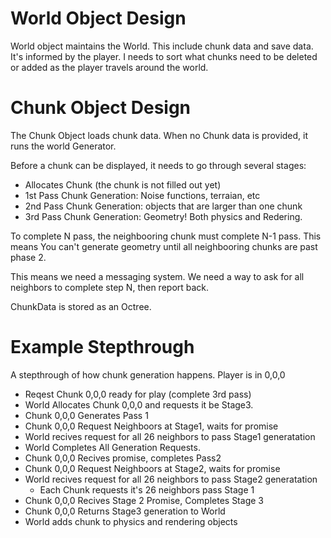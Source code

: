 # World Object Design

World object maintains the World. This include chunk data and save data. It's
informed by the player. I needs to sort what chunks need to be deleted or added as
the player travels around the world.

# Chunk Object Design

The Chunk Object loads chunk data. When no Chunk data is provided, it runs the world Generator.

Before a chunk can be displayed, it needs to go through several stages:
- Allocates Chunk (the chunk is not filled out yet)
- 1st Pass Chunk Generation: Noise functions, terraian, etc
- 2nd Pass Chunk Generation: objects that are larger than one chunk 
- 3rd Pass Chunk Generation: Geometry! Both physics and Redering.

To complete N pass, the neighbooring chunk must complete N-1 pass. This means
You can't generate geometry until all neighbooring chunks are past phase 2.

This means we need a messaging system. We need a way to ask for all neighbors to complete step N, then report back.

ChunkData is stored as an Octree. 


# Example Stepthrough

A stepthrough of how chunk generation happens. Player is in 0,0,0
- Reqest Chunk 0,0,0 ready for play (complete 3rd pass)
- World Allocates Chunk 0,0,0 and requests it be Stage3.
- Chunk 0,0,0 Generates Pass 1
- Chunk 0,0,0 Request Neighboors at Stage1, waits for promise
- World recives request for all 26 neighbors to pass Stage1 generatation
- World Completes All Generation Requests.
- Chunk 0,0,0 Recives promise, completes Pass2
- Chunk 0,0,0 Request Neighboors at Stage2, waits for promise
- World recives request for all 26 neighbors to pass Stage2 generatation
    - Each Chunk requests it's 26 neighbors pass Stage 1
- Chunk 0,0,0 Recives Stage 2 Promise, Completes Stage 3
- Chunk 0,0,0 Returns Stage3 generation to World
- World adds chunk to physics and rendering objects
